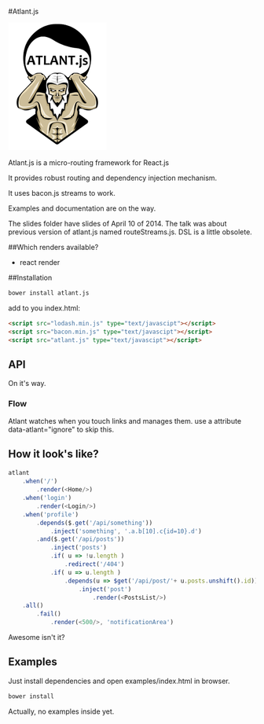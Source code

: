#Atlant.js

![Atlant.js](/images/atlant-logo.png?raw=true)

Atlant.js is a micro-routing framework for React.js

It provides robust routing and dependency injection mechanism. 

It uses bacon.js streams to work.

Examples and documentation are on the way.

The slides folder have slides of April 10 of 2014. 
The talk was about previous version of atlant.js named routeStreams.js.
DSL is a little obsolete.

##Which renders available?

- react render

##Installation

```sh
bower install atlant.js
```


add to you index.html:

```html
<script src="lodash.min.js" type="text/javascipt"></script>
<script src="bacon.min.js" type="text/javascipt"></script>
<script src="atlant.js" type="text/javascipt"></script>
```

## API

On it's way.

### Flow

Atlant watches when you touch links and manages them. 
use a attribute data-atlant="ignore" to skip this.

## How it look's like?

```js
atlant 
    .when('/')   
        .render(<Home/>)  
    .when('login')  
        .render(<Login/>)  
    .when('profile')  
        .depends($.get('/api/something'))  
            .inject('something', '.a.b[10].c{id=10}.d')  
        .and($.get('/api/posts'))  
            .inject('posts')  
            .if( u => !u.length )  
                .redirect('/404')  
            .if( u => u.length )  
                .depends(u => $get('/api/post/'+ u.posts.unshift().id))  
                    .inject('post')  
                        .render(<PostsList/>)  
    .all()  
        .fail()  
            .render(<500/>, 'notificationArea')  
```

Awesome isn't it?

## Examples

Just install dependencies and open examples/index.html in browser.
```sh
bower install
```

Actually, no examples inside yet.


